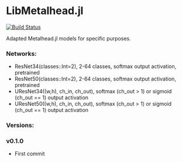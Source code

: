 # LibMetalhead.jl

[![Build Status](https://github.com/cirobr/LibMetalhead.jl/actions/workflows/CI.yml/badge.svg?branch=main)](https://github.com/cirobr/LibMetalhead.jl/actions/workflows/CI.yml?query=branch%3Amain)

Adapted Metalhead.jl models for specific purposes.

### Networks:
* ResNet34(classes::Int=2), 2-64 classes, softmax output activation, pretrained
* ResNet50(classes::Int=2), 2-64 classes, softmax output activation, pretrained
* UResNet34((w,h), ch_in, ch_out), softmax (ch_out > 1) or sigmoid (ch_out == 1) output activation
* UResNet50((w,h), ch_in, ch_out), softmax (ch_out > 1) or sigmoid (ch_out == 1) output activation


### Versions:

### v0.1.0
* First commit
